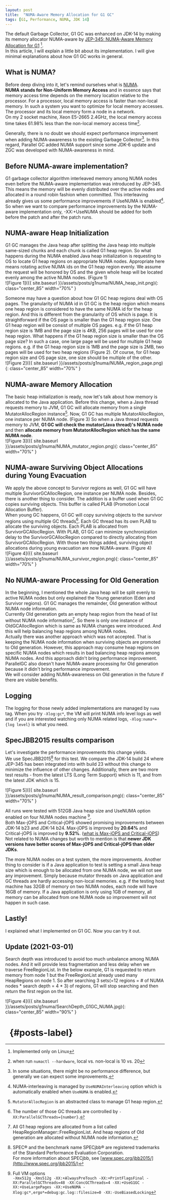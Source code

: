 ```yaml
---
layout: post
title:  "NUMA-Aware Memory Allocation for G1 GC"
tags: [G1, Performance, NUMA, JDK 14]
---
```


The default Garbage Collector, G1 GC was enhanced on JDK-14 by making its memory allocator NUMA-aware by [JEP-345: NUMA-Aware Memory Allocation for G1](https://bugs.openjdk.java.net/browse/JDK-8210473) [^numa_impl]. <br>
In this article, I will explain a little bit about its implementation. I will give minimal explanations about how G1 GC works in general.<br>

## What is NUMA?
Before deep diving into it, let's remind ourselves what is [NUMA](https://en.wikipedia.org/wiki/Non-uniform_memory_access).<br>
**NUMA stands for Non-Uniform Memory Access** and in essence says that memory access time depends on the memory location relative to the processor. For a processor, local memory access is faster than non-local memory. In such a system you want to optimize for local memory accesses. The processor and its local memory form a node in a network.<br>
On my 2 socket machine, Xeon E5-2665 2.4GHz, the local memory access time takes 61.98% less than the non-local memory access time[^my_numactl].<br>

Generally, there is no doubt we should expect performance improvement when adding NUMA-awareness to the existing Garbage Collector[^general_numa]. In this regard, Parallel GC added NUMA support since some JDK-6 update and ZGC was developed with NUMA-awareness in mind.<br>

## Before NUMA-aware implementation?
G1 garbage collector algorithm interleaved memory among NUMA nodes even before the NUMA-aware implementation was introduced by JEP-345. This means the memory will be evenly distributed over the active nodes and allocated in a round robin fashion when committed. This interleaving already gives us some performance improvements if UseNUMA is enabled[^numa_interleaving]. So when we want to compare performance improvements by the NUMA-aware implementation only, -XX:+UseNUMA should be added for both before the patch and after the patch runs.<br>

## NUMA-aware Heap Initialization
G1 GC manages the Java heap after splitting the Java heap into multiple same-sized chunks and each chunk is called G1 heap region. So what happens during the NUMA enabled Java heap initialization is requesting to OS to locate G1 heap regions on appropriate NUMA nodes. Appropriate here means rotating active NUMA ids on the G1 heap region evenly. We assume the request will be honored by OS and the given whole heap will be located evenly among the active NUMA nodes. (Figure 1)<br>
![Figure 1]({{ site.baseurl }}/assets/posts/g1numa/NUMA_heap_init.png){: class="center_85" width="70%" }<br>

Someone may have a question about how G1 GC heap regions deal with OS pages. The granularity of NUMA id in G1 GC is the heap region which means one heap region is considered to have the same NUMA id for the heap region. And this is different from the granularity of OS which is page. It is straightforward if the OS page is smaller than the G1 heap region size. One G1 heap region will be consist of multiple OS pages. e.g. if the G1 heap region size is 1MB and the page size is 4KB, 256 pages will be used for one heap region. What happens if the G1 heap region size is smaller than the OS page size? In such a case, one large page will be used for multiple G1 heap regions. e.g. if the G1 heap region size is 1MB and the page size is 2MB, two pages will be used for two heap regions (Figure 2). Of course, for G1 heap region size and OS page size, one size should be multiple of the other.<br>
![Figure 2]({{ site.baseurl }}/assets/posts/g1numa/NUMA_region_page.png){: class="center_85" width="70%" }<br>

## NUMA-aware Memory Allocation
The basic heap initialization is ready, now let's talk about how memory is allocated to the Java application.
Before this change, when a Java thread requests memory to JVM, G1 GC will allocate memory from a single MutatorAllocRegion instance[^numa_mutator].
Now, G1 GC has multiple MutatorAllocRegion, one instance per NUMA node. (Figure 3)
So when a Java thread requests memory to JVM, **G1 GC will check the mutator(Java thread)'s NUMA node** and then **allocate memory from MutatorAllocRegion which has the same NUMA node**.<br>
![Figure 3]({{ site.baseurl }}/assets/posts/g1numa/NUMA_mutator_region.png){: class="center_85" width="70%" }
<br>

## NUMA-aware Surviving Object Allocations during Young Evacuation
We apply the above concept to Survivor regions as well, G1 GC will have multiple SurvivorGCAllocRegion, one instance per NUMA node. Besides, there is another thing to consider. The addition is a buffer used when G1 GC copies surviving objects. This buffer is called PLAB (Promotion Local Allocation Buffer). <br>
When young GC happens, G1 GC will copy surviving objects to the survivor regions using multiple GC threads[^parallelgcthreads]. Each GC thread has its own PLAB to allocate the surviving objects. Each PLAB is allocated from SurvivorGCAllocRegion. With PLAB, G1 GC can minimize synchronization delay to the SurvivorGCAllocRegion compared to directly allocating from SurvivorGCAllocRegion. With those two things added, surviving object allocations during young evacuation are now NUMA-aware. (Figure 4)<br>
![Figure 4]({{ site.baseurl }}/assets/posts/g1numa/NUMA_survivor_region.png){: class="center_85" width="70%" }
<br>

## No NUMA-aware Processing for Old Generation
In the beginning, I mentioned the whole Java heap will be split evenly to active NUMA nodes but only explained the Young generation (Eden and Survivor regions). G1 GC manages the remainder, Old generation without NUMA node information. <br>
Currently Old generation gets an empty heap region from the head of list without NUMA node information[^oldgen]. So there is only one instance of OldGCAllocRegion which is same as NUMA changes were introduced. And this will help balancing heap regions among NUMA nodes. <br>
Actually there was another approach which was not accepted. That is keeping the NUMA node information when surviving objects are promoted to Old generation. However, this approach may consume heap regions on specific NUMA nodes which results in bad balancing heap regions among NUMA nodes. And this approach didn't bring performance improvement. ParallelGC also doesn't have NUMA-aware processing for Old generation because it didn't bring performance improvement.<br>
We will consider adding NUMA-awareness on Old generation in the future if there are visible benefits.<br>

## Logging
The logging for those newly added implementations are managed by `numa` tag. When you try `-Xlog:gc*`, the VM will print NUMA info level logs as well and if you are interested watching only NUMA related logs, `-Xlog:numa*={log level}` is what you need.<br>

## SpecJBB2015 results comparison
Let's investigate the performance improvements this change yields. <br>
We use SpecJBB2015[^spec] for this test. We compare the JDK-14 build 24 where JEP-345 has been integrated into with build 23 without this change to minimize the influence of other changes. Additionally, there are two more test results - from the latest LTS (Long Term Support) which is 11, and from the latest JDK which is 15.<br>

![Figure 5]({{ site.baseurl }}/assets/posts/g1numa/NUMA_result_comparison.png){: class="center_85" width="70%" }
<br>

All runs were tested with 512GB Java heap size and UseNUMA option enabled on four NUMA nodes machine [^test_vmoptions].<br>
Both Max-jOPS and Critical-jOPS showed promising improvements between JDK-14 b23 and JDK-14 b24. Max-jOPS is improved by **20.64%** and Critical-jOPS is improved by **9.52%**. ([what is Max-jOPS and Critical-jOPS](https://www.spec.org/jbb2015/docs/userguide.pdf))<br>
Not related to NUMA changes but worth to mention is that **newer JDK versions have better scores of Max-jOPS and Critical-jOPS than older JDKs**.<br>

The more NUMA nodes on a test system, the more improvements. Another thing to consider is if a Java application to test is setting a small Java heap size which is enough to be allocated from one NUMA node, we will not see any improvement. Simply because mutator threads on Java application and GC threads are hardly accessing non-local memories. e.g. if the testing host machine has 32GB of memory on two NUMA nodes, each node will have 16GB of memory. If a Java application is only using 1GB of memory, all memory can be allocated from one NUMA node so improvement will not happen in such case.
<br>

## Lastly!
I explained what I implemented on G1 GC. Now you can try it out.


## Update (2021-03-01)
Search depth was introduced to avoid too much unbalance among NUMA nodes. And it will provide less fragmentation and less delay when we traverse FreeRegionList.
In the below example, G1 is requested to return memory from node 1 but the FreeRegionList already used many HeapRegions on node 1. So after searching 3 sets(=12 regions = # of NUMA nodes * search depth = 4 * 3) of regions, G1 will stop searching and then return the first region on the list.

![Figure 4]({{ site.baseurl }}/assets/posts/g1numa/SearchDepth_G1GC_NUMA.jpg){: class="center_85" width="90%" }
<br>


# &nbsp; {#posts-label}

[^numa_impl]: Implemented only on Linux
[^my_numactl]: when run `numactl --hardware`, local vs. non-local is 10 vs. 20
[^my_numactl]: `numactl --hardware`, <br>node distances:<br>node&emsp;&emsp;0&emsp;&emsp;1 <br>&emsp;&emsp;&emsp;&emsp;0:  10  20 <br>&emsp;&emsp;&emsp;&emsp;1:  20  10 <br>`Memory Latency Checker v3.5`,<br>Measuring idle latencies (in ns)...<br>Node&emsp;&emsp;&emsp;&emsp;&emsp;&emsp;0&emsp;&emsp;&emsp;&emsp;&emsp;&emsp;&emsp;&emsp;1<br>&emsp;&emsp;&emsp;&emsp;&emsp;&emsp;0&emsp;&emsp;&emsp;&emsp;69.7&emsp;&emsp;&emsp;&emsp;119.0<br>&emsp;&emsp;&emsp;&emsp;&emsp;&emsp;1&emsp;&emsp;&emsp;&emsp;112.9&emsp;&emsp;&emsp;&emsp;69.9  
[^general_numa]: In some situations, there might be no performance difference, but generally we can expect some improvements.
[^numa_interleaving]: NUMA-interleaving is managed by `UseNUMAInterleaving` option which is automatically enabled when `UseNUMA` is enabled.
[^numa_mutator]: `MutatorAllocRegion` is an abstracted class to manage G1 heap region.
[^parallelgcthreads]: The number of those GC threads are controlled by `-XX:ParallelGCThreads={number}`.
[^oldgen]: All G1 heap regions are allocated from a list called HeapRegionManager::FreeRegionList. And heap regions of Old generation are allocated without NUMA node information.
[^spec]: SPEC® and the benchmark name SPECjbb® are registered trademarks of the Standard Performance Evaluation Corporation. <br>For more information about SPECjbb, see [www.spec.org/jbb2015/](http://www.spec.org/jbb2015/)
[^test_vmoptions]: Full VM options<br>`-Xmx512g -Xms512g -XX:+AlwaysPreTouch -XX:+PrintFlagsFinal -XX:ParallelGCThreads=48 -XX:ConcGCThreads=4 -XX:+UseG1GC -XX:+UseLargePages -XX:+UseNUMA -Xlog:gc*,ergo*=debug:gc.log::filesize=0 -XX:-UseBiasedLocking`
